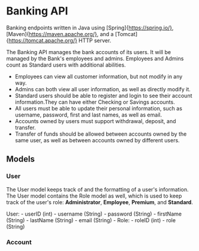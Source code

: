 # Banking API
Banking endpoints written in Java using [Spring]{https://spring.io/}, [Maven]{https://maven.apache.org/}, and a [Tomcat]{https://tomcat.apache.org/} HTTP server.

The Banking API manages the bank accounts of its users. It will be managed by the Bank's employees and admins. Employees and Admins count as Standard users with additional abilities.
* Employees can view all customer information, but not modify in any way.
* Admins can both view all user information, as well as directly modify it.
* Standard users should be able to register and login to see their account information.They can have either Checking or Savings accounts.
* All users must be able to update their personal information, such as username, password, first and last names, as well as email.
* Accounts owned by users must support withdrawal, deposit, and transfer.
* Transfer of funds should be allowed between accounts owned by the same user, as well as between accounts owned by different users.

## Models

### User

The User model keeps track of and the formatting of a user's information. The User model contains the Role model as well, which is used to
keep track of the user's role: __Administrator__, __Employee__, __Premium__, and __Standard__.

  User:
    - userID (int)
    - username (String)
    - password (String)
    - firstName (String)
    - lastName (String)
    - email (String)
    - Role:
      - roleID (int)
      - role (String)

### Account



